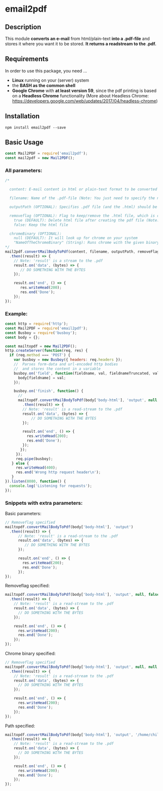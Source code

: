 # email2pdf

## Description
This module **converts an e-mail** from html/plain-text **into a .pdf-file** and stores
it where you want it to be stored. **It returns a readstream to the .pdf.**

## Requirements
In order to use this package, you need ...
* **Linux** running on your (server) system
* the **BASH as the common shell**
* **Google Chrome** with **at least version 59**, since the pdf printing is based on a **Headless Chrome** functionality (More about Headless Chrome: https://developers.google.com/web/updates/2017/04/headless-chrome)

## Installation
```npm
npm install email2pdf --save
```

## Basic Usage
```javascript
const Mail2PDF = require('email2pdf');
const mail2pdf = new Mail2PDF();
```

### All parameters:
```javascript
/*

  content: E-mail content in html or plain-text format to be converted to .pdf

  filename: Name of the .pdf-file (Note: You just need to specify the name without an extension (WRONG: name.pdf)

  outputPath (OPTIONAL): Specifies .pdf file (and the .html) should be saved. If not specified(null), it will be stored on the tmp-directory of the system. If you want to save the file on a specific directory, type in the absolute path.

  removeflag (OPTIONAL): Flag to keep/remove the .html file, which is created during the process
    true (DEFAULT): Delete html file after creating the pdf file (Note: If you keep the .html file, it will have the same name as the .pdf file)
    false: Keep the html file

  chromeBinary (OPTIONAL):
    null (DEFAULT): It will look up for chrome on your system
    "NameOfTheChromeBinary" (String): Runs chrome with the given binary name (Note: It's the name you would normally write in your CLI to start chrome: e.g.: chrome/google-chrome ...) OPTIONS: google-chrome, chrome
*/
mail2pdf.convertMailBodyToPdf(content, filename, outputPath, removeFlag, chromeBinary)
  .then((result) => {
    // Note: 'result' is a stream to the .pdf
    result.on('data', (bytes) => {
       // DO SOMETHING WITH THE BYTES
    });

    result.on('end', () => {
       res.writeHead(200);
       res.end('Done');
    });
});
```

### Example:

```javascript
const http = require('http');
const Mail2PDF = require('email2pdf');
const Busboy = require('busboy');
const body = {};

const mailtopdf = new Mail2PDF();
http.createServer(function(req, res) {
  if (req.method === 'POST') {
    var busboy = new Busboy({ headers: req.headers });
    //  Parses form-data and url-encoded http bodies
    //  and stores the content in a variable
    busboy.on('field', function(fieldname, val, fieldnameTruncated, valTruncated, encoding, mimetype) {
      body[fieldname] = val;
    });

    busboy.on('finish', function() {
      //
      mailtopdf.convertMailBodyToPdf(body['body-html'], 'output', null, false)
        .then((result) => {
        // Note: 'result' is a read-stream to the .pdf
        result.on('data', (bytes) => {
            // DO SOMETHING WITH THE BYTES
        });

        result.on('end', () => {
          res.writeHead(200);
          res.end('Done');
        });
       });
     });
     req.pipe(busboy);
   } else {
     res.writeHead(400);
     res.end('Wrong http request header\n');
   }
}).listen(8080, function() {
  console.log('Listening for requests');
});
```

### Snippets with extra parameters:

Basic parameters:

```javascript
// Removeflag specified
mailtopdf.convertMailBodyToPdf(body['body-html'], 'output')
  .then((result) => {
      // Note: 'result' is a read-stream to the .pdf
      result.on('data', (bytes) => {
         // DO SOMETHING WITH THE BYTES
      });

      result.on('end', () => {
        res.writeHead(200);
        res.end('Done');
      });
});
```
Removeflag specified:
```javascript
mailtopdf.convertMailBodyToPdf(body['body-html'], 'output', null, false)
  .then((result) => {
    // Note: 'result' is a read-stream to the .pdf
    result.on('data', (bytes) => {
      // DO SOMETHING WITH THE BYTES
    });

    result.on('end', () => {
      res.writeHead(200);
      res.end('Done');
    });
});
```
Chrome binary specified:
```javascript
// Removeflag specified
mailtopdf.convertMailBodyToPdf(body['body-html'], 'output', null, null, 'google-chrome')
  .then((result) => {
    // Note: 'result' is a read-stream to the .pdf
    result.on('data', (bytes) => {
      // DO SOMETHING WITH THE BYTES
    });

    result.on('end', () => {
      res.writeHead(200);
      res.end('Done');
    });
});
```
Path specified:
```javascript
mailtopdf.convertMailBodyToPdf(body['body-html'], 'output', '/home/chillbill/Documents', false)
  .then((result) => {
    // Note: 'result' is a read-stream to the .pdf
    result.on('data', (bytes) => {
      // DO SOMETHING WITH THE BYTES
    });

    result.on('end', () => {
      res.writeHead(200);
      res.end('Done');
    });
});
```
